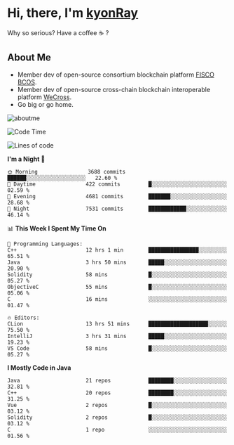 # Hi, there, I'm [kyonRay](https://kyonRay.github.io)

Why so serious? Have a coffee ☕️ ?

## About Me

- Member dev of open-source consortium blockchain platform [FISCO BCOS](https://github.com/FISCO-BCOS).
- Member dev of open-source cross-chain blockchain interoperable platform [WeCross](https://github.com/WeBankBlockchain/WeCross).
- Go big or go home.

![aboutme](https://github-readme-stats.vercel.app/api?username=kyonRay&count_private=true&show_icons=true)

<!-- ![top-langs](https://github-readme-stats.vercel.app/api/top-langs/?username=kyonRay&layout=compact&hide=shell,html) -->

<!--START_SECTION:waka-->
![Code Time](http://img.shields.io/badge/Code%20Time-233%20hrs%2034%20mins-blue)

![Lines of code](https://img.shields.io/badge/From%20Hello%20World%20I%27ve%20Written-13.0%20million%20lines%20of%20code-blue)

**I'm a Night 🦉** 

```text
🌞 Morning                3688 commits        ██████░░░░░░░░░░░░░░░░░░░   22.60 % 
🌆 Daytime                422 commits         █░░░░░░░░░░░░░░░░░░░░░░░░   02.59 % 
🌃 Evening                4681 commits        ███████░░░░░░░░░░░░░░░░░░   28.68 % 
🌙 Night                  7531 commits        ████████████░░░░░░░░░░░░░   46.14 % 
```


📊 **This Week I Spent My Time On** 

```text
💬 Programming Languages: 
C++                      12 hrs 1 min        ████████████████░░░░░░░░░   65.51 % 
Java                     3 hrs 50 mins       █████░░░░░░░░░░░░░░░░░░░░   20.90 % 
Solidity                 58 mins             █░░░░░░░░░░░░░░░░░░░░░░░░   05.27 % 
ObjectiveC               55 mins             █░░░░░░░░░░░░░░░░░░░░░░░░   05.06 % 
C                        16 mins             ░░░░░░░░░░░░░░░░░░░░░░░░░   01.47 % 

🔥 Editors: 
CLion                    13 hrs 51 mins      ███████████████████░░░░░░   75.50 % 
IntelliJ                 3 hrs 31 mins       █████░░░░░░░░░░░░░░░░░░░░   19.23 % 
VS Code                  58 mins             █░░░░░░░░░░░░░░░░░░░░░░░░   05.27 % 
```

**I Mostly Code in Java** 

```text
Java                     21 repos            ████████░░░░░░░░░░░░░░░░░   32.81 % 
C++                      20 repos            ████████░░░░░░░░░░░░░░░░░   31.25 % 
Vue                      2 repos             █░░░░░░░░░░░░░░░░░░░░░░░░   03.12 % 
Solidity                 2 repos             █░░░░░░░░░░░░░░░░░░░░░░░░   03.12 % 
C                        1 repo              ░░░░░░░░░░░░░░░░░░░░░░░░░   01.56 % 
```




<!--END_SECTION:waka-->

